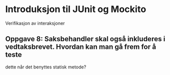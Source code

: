 # Introduksjon til JUnit og Mockito

Verifikasjon av interaksjoner

## Oppgave 8: Saksbehandler skal også inkluderes i vedtaksbrevet. Hvordan kan man gå frem for å teste 
dette når det benyttes statisk metode?




